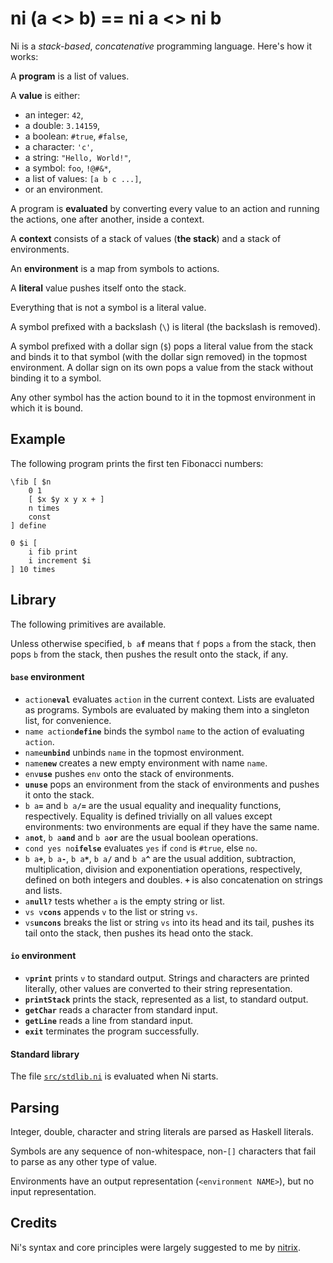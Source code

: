 # ni (a <> b) == ni a <> ni b

Ni is a *stack-based*, *concatenative* programming language. Here's how it works:

A **program** is a list of values.

A **value** is either:

- an integer: `42`,
- a double: `3.14159`,
- a boolean: `#true`, `#false`,
- a character: `'c'`,
- a string: `"Hello, World!"`,
- a symbol: `foo`, `!@#&*`,
- a list of values: `[a b c ...]`,
- or an environment.

A program is **evaluated** by converting every value to an action and running the actions, one after another, inside a context.

A **context** consists of a stack of values (**the stack**) and a stack of environments.

An **environment** is a map from symbols to actions.

A **literal** value pushes itself onto the stack.

Everything that is not a symbol is a literal value.

A symbol prefixed with a backslash (`\`) is literal (the backslash is removed).

A symbol prefixed with a dollar sign (`$`) pops a literal value from the stack and binds it to that symbol (with the dollar sign removed) in the topmost environment. A dollar sign on its own pops a value from the stack without binding it to a symbol.

Any other symbol has the action bound to it in the topmost environment in which it is bound.

## Example

The following program prints the first ten Fibonacci numbers:

    \fib [ $n
        0 1
        [ $x $y x y x + ]
        n times
        const
    ] define

    0 $i [
        i fib print
        i increment $i
    ] 10 times

## Library

The following primitives are available.

Unless otherwise specified, `b a`**`f`** means that `f` pops `a` from the stack, then pops `b` from the stack, then pushes the result onto the stack, if any.

#### **`base`** environment

- `action`**`eval`** evaluates `action` in the current context. Lists are evaluated as programs. Symbols are evaluated by making them into a singleton list, for convenience.
- `name action`**`define`** binds the symbol `name` to the action of evaluating `action`.
- `name`**`unbind`** unbinds `name` in the topmost environment.
- `name`**`new`** creates a new empty environment with name `name`.
- `env`**`use`** pushes `env` onto the stack of environments.
- **`unuse`** pops an environment from the stack of environments and pushes it onto the stack.
- `b a`**`=`** and `b a`**`/=`** are the usual equality and inequality functions, respectively. Equality is defined trivially on all values except environments: two environments are equal if they have the same name.
- `a`**`not`**, `b a`**`and`** and `b a`**`or`** are the usual boolean operations.
- `cond yes no`**`ifelse`** evaluates `yes` if `cond` is `#true`, else `no`.
- `b a`**`+`**, `b a`**`-`**, `b a`**`*`**, `b a`**`/`** and `b a`**`^`** are the usual addition, subtraction, multiplication, division and exponentiation operations, respectively, defined on both integers and doubles. **`+`** is also concatenation on strings and lists.
- `a`**`null?`** tests whether `a` is the empty string or list.
- `vs v`**`cons`** appends `v` to the list or string `vs`.
- `vs`**`uncons`** breaks the list or string `vs` into its head and its tail, pushes its tail onto the stack, then pushes its head onto the stack.

#### **`io`** environment

- `v`**`print`** prints `v` to standard output. Strings and characters are printed literally, other values are converted to their string representation.
- **`printStack`** prints the stack, represented as a list, to standard output.
- **`getChar`** reads a character from standard input.
- **`getLine`** reads a line from standard input.
- **`exit`** terminates the program successfully.

#### Standard library

The file [`src/stdlib.ni`](https://git.monade.li/ni/tree/src/stdlib.ni) is evaluated when Ni starts.

## Parsing

Integer, double, character and string literals are parsed as Haskell literals.

Symbols are any sequence of non-whitespace, non-`[]` characters that fail to parse as any other type of value.

Environments have an output representation (`<environment NAME>`), but no input representation.

## Credits

Ni's syntax and core principles were largely suggested to me by [nitrix](https://github.com/nitrix).

